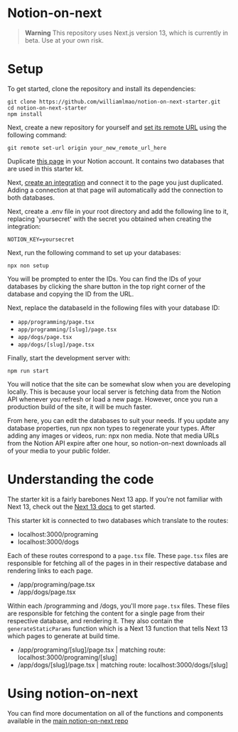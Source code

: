 # Notion-on-next

> **Warning**
> This repository uses Next.js version 13, which is currently in beta. Use at your own risk.

# Setup

To get started, clone the repository and install its dependencies:

```
git clone https://github.com/williamlmao/notion-on-next-starter.git
cd notion-on-next-starter
npm install
```

Next, create a new repository for yourself and [set its remote URL](https://docs.github.com/en/get-started/getting-started-with-git/managing-remote-repositories) using the following command:

```
git remote set-url origin your_new_remote_url_here
```

Duplicate [this page](https://liuwill.notion.site/notion-on-next-3b6292c8a6fe4dbaa12f9af26cffe674) in your Notion account. It contains two databases that are used in this starter kit.

Next, [create an integration](https://developers.notion.com/docs/create-a-notion-integration) and connect it to the page you just duplicated. Adding a connection at that page will automatically add the connection to both databases.

Next, create a .env file in your root directory and add the following line to it, replacing 'yoursecret' with the secret you obtained when creating the integration:

```
NOTION_KEY=yoursecret
```

Next, run the following command to set up your databases:

```
npx non setup
```

You will be prompted to enter the IDs. You can find the IDs of your databases by clicking the share button in the top right corner of the database and copying the ID from the URL.

Next, replace the databaseId in the following files with your database ID:

- `app/programming/page.tsx`
- `app/programming/[slug]/page.tsx`
- `app/dogs/page.tsx`
- `app/dogs/[slug]/page.tsx`

Finally, start the development server with:

```
npm run start
```

You will notice that the site can be somewhat slow when you are developing locally. This is because your local server is fetching data from the Notion API whenever you refresh or load a new page. However, once you run a production build of the site, it will be much faster.

From here, you can edit the databases to suit your needs. If you update any database properties, run npx non types to regenerate your types. After adding any images or videos, run: npx non media. Note that media URLs from the Notion API expire after one hour, so notion-on-next downloads all of your media to your public folder.

# Understanding the code

The starter kit is a fairly barebones Next 13 app. If you're not familiar with Next 13, check out the [Next 13 docs](https://beta.nextjs.org/docs/getting-started) to get started.

This starter kit is connected to two databases which translate to the routes:

- localhost:3000/programing
- localhost:3000/dogs

Each of these routes correspond to a `page.tsx` file. These `page.tsx` files are responsible for fetching all of the pages in in their respective database and rendering links to each page.

- /app/programing/page.tsx
- /app/dogs/page.tsx

Within each /programming and /dogs, you'll more `page.tsx` files. These files are responsible for fetching the content for a single page from their respective database, and rendering it. They also contain the `generateStaticParams` function which is a Next 13 function that tells Next 13 which pages to generate at build time.

- /app/programing/[slug]/page.tsx | matching route: localhost:3000/programing/[slug]
- /app/dogs/[slug]/page.tsx | matching route: localhost:3000/dogs/[slug]

# Using notion-on-next

You can find more documentation on all of the functions and components available in the [main notion-on-next repo](https://github.com/williamlmao/notion-on-next)
